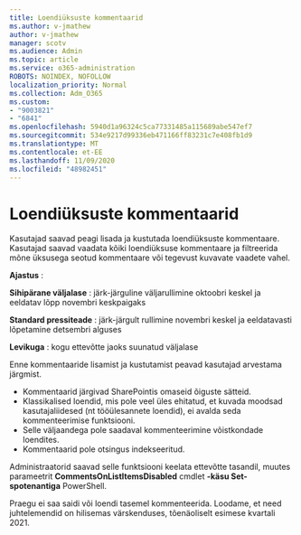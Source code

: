 ```yaml
---
title: Loendiüksuste kommentaarid
ms.author: v-jmathew
author: v-jmathew
manager: scotv
ms.audience: Admin
ms.topic: article
ms.service: o365-administration
ROBOTS: NOINDEX, NOFOLLOW
localization_priority: Normal
ms.collection: Adm_O365
ms.custom:
- "9003821"
- "6841"
ms.openlocfilehash: 5940d1a96324c5ca77331485a115689abe547ef7
ms.sourcegitcommit: 534e9217d99336eb471166ff83231c7e408fb1d9
ms.translationtype: MT
ms.contentlocale: et-EE
ms.lasthandoff: 11/09/2020
ms.locfileid: "48982451"
---
```

# <a name="comments-on-list-items"></a>Loendiüksuste kommentaarid

Kasutajad saavad peagi lisada ja kustutada loendiüksuste kommentaare. Kasutajad saavad vaadata kõiki loendiüksuse kommentaare ja filtreerida mõne üksusega seotud kommentaare või tegevust kuvavate vaadete vahel.

**Ajastus** :

**Sihipärane väljalase** : järk-järguline väljarullimine oktoobri keskel ja eeldatav lõpp novembri keskpaigaks

**Standard pressiteade** : järk-järgult rullimine novembri keskel ja eeldatavasti lõpetamine detsembri alguses

**Levikuga** : kogu ettevõtte jaoks suunatud väljalase

Enne kommentaaride lisamist ja kustutamist peavad kasutajad arvestama järgmist.

- Kommentaarid järgivad SharePointis omaseid õiguste sätteid.
- Klassikalised loendid, mis pole veel üles ehitatud, et kuvada moodsad kasutajaliidesed (nt tööülesannete loendid), ei avalda seda kommenteerimise funktsiooni.
- Selle väljaandega pole saadaval kommenteerimine võistkondade loendites.
- Kommentaarid pole otsingus indekseeritud.

Administraatorid saavad selle funktsiooni keelata ettevõtte tasandil, muutes parameetrit **CommentsOnListItemsDisabled** cmdlet **-käsu Set-spotenantiga** PowerShell.

Praegu ei saa saidi või loendi tasemel kommenteerida. Loodame, et need juhtelemendid on hilisemas värskenduses, tõenäoliselt esimese kvartali 2021.
